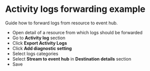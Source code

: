 # Activity logs forwarding example

Guide how to forward logs from resource to event hub.

- Open detail of a resource from which logs should be forwarded
- Go to **Activity log** section
- Click **Export Activity Logs**
- Click **Add diagnostic setting**
- Select logs categories
- Select **Stream to event hub** in **Destination details** section
- Save